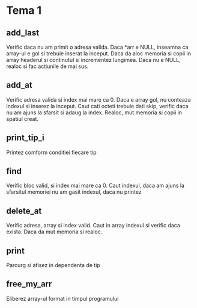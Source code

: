# Tema 1 
## add_last
Verific daca nu am primit o adresa valida. Daca *arr e NULL, 
inseamna ca array-ul e gol si trebuie inserat la inceput. Daca da
aloc memoria si copii in array headerul si continutul si 
incrementez lungimea. Daca nu e NULL, realoc si fac actiunile de mai sus.

## add_at
Verific adresa valida si index mai mare ca 0. Daca e array gol, nu
conteaza indexul si inserez la inceput. Caut cati octeti trebuie
dati skip, verific daca nu am ajuns la sfarsit si adaug la index.
Realoc, mut memoria si copii in spatiul creat.

## print_tip_i
Printez comform conditiei fiecare tip

## find
Verific bloc valid, si index mai mare ca 0. Caut indexul, daca am 
ajuns la sfarsitul memoriei nu am gasit indexul, daca nu printez

## delete_at
Verific adresa, array si index valid. Caut in array indexul si 
verific daca exista. Daca da mut memoria si realoc.

## print
Parcurg si afisez in dependenta de tip

## free_my_arr
Eliberez array-ul format in timpul programului